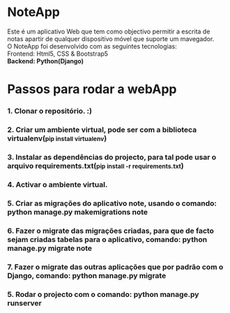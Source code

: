 <h1>NoteApp</h1>
<p>Este é um aplicativo Web que tem como objectivo permitir a escrita de notas apartir de qualquer dispositivo móvel que suporte um mavegador.<br>
O NoteApp foi desenvolvido com as seguintes tecnologias:<br><Hong>Frontend: Html5, CSS & Bootstrap5</strong><br><strong>Backend: Python(Django)</strong></p>

<h1>Passos para rodar a webApp</h1>
<h3>1. Clonar o repositório. :)</h3>
<h3>2. Criar um ambiente virtual, pode ser com a biblioteca virtualenv(<small>pip install virtualenv</small>)</h3>
<h3>3. Instalar as dependências do projecto, para tal pode usar o arquivo requirements.txt(<small>pip install -r requirements.txt</small>)</h3>
<h3>4. Activar o ambiente virtual.</h3>
<h3>5. Criar as migrações do aplicativo note, usando o comando: python manage.py makemigrations note</h3>
<h3>6. Fazer o migrate das migrações criadas, para que de facto sejam criadas tabelas para o aplicativo, comando: python manage.py migrate note</h3>
<h3>7. Fazer o migrate das outras aplicações que por padrão com o Django, comando: python manage.py migrate</h3>
<h3>5. Rodar o projecto com o comando: python manage.py runserver</h3>